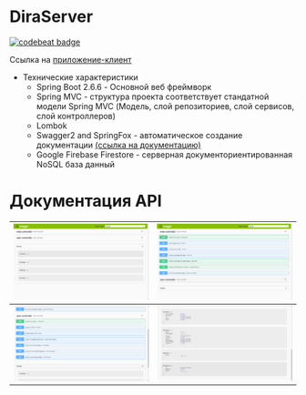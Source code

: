 # DiraServer
[![codebeat badge](https://codebeat.co/badges/484c60d4-0124-449c-b1cf-fd0fbe422627)](https://codebeat.co/projects/github-com-albatovk-simpriser-master)

Ссылка на [приложение-клиент](https://github.com/AlbatovK/Dira) 
* Технические характеристики
  * Spring Boot 2.6.6 - Основной веб фреймворк  
  * Spring MVC - структура проекта соответствует стандатной модели Spring MVC (Модель, слой репозиториев, слой сервисов, слой контроллеров)
  * Lombok
  * Swagger2 and SpringFox - автоматическое создание документации [(ссылка на документацию)](https://secret-escarpment-88160.herokuapp.com/swagger-ui.html)
  * Google Firebase Firestore - серверная документориентированная NoSQL база данный

# Документация API
![](https://github.com/AlbatovK/DiraServer/blob/master/assets/ex5.png?raw=true)       | ![](https://github.com/AlbatovK/DiraServer/blob/master/assets/ex1.png?raw=true)       |
| -------------- | -------------- |
| ![](https://github.com/AlbatovK/DiraServer/blob/master/assets/ex2.png?raw=true)   | ![](https://github.com/AlbatovK/DiraServer/blob/master/assets/ex3.png?raw=true)
